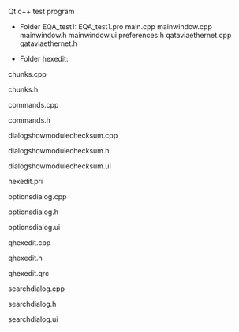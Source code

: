 Qt c++ test program

* Folder EQA_test1:
EQA_test1.pro
main.cpp
mainwindow.cpp
mainwindow.h
mainwindow.ui
preferences.h
qataviaethernet.cpp
qataviaethernet.h

* Folder hexedit:

chunks.cpp

chunks.h

commands.cpp

commands.h

dialogshowmodulechecksum.cpp

dialogshowmodulechecksum.h

dialogshowmodulechecksum.ui

hexedit.pri

optionsdialog.cpp

optionsdialog.h

optionsdialog.ui

qhexedit.cpp

qhexedit.h

qhexedit.qrc

searchdialog.cpp

searchdialog.h

searchdialog.ui

